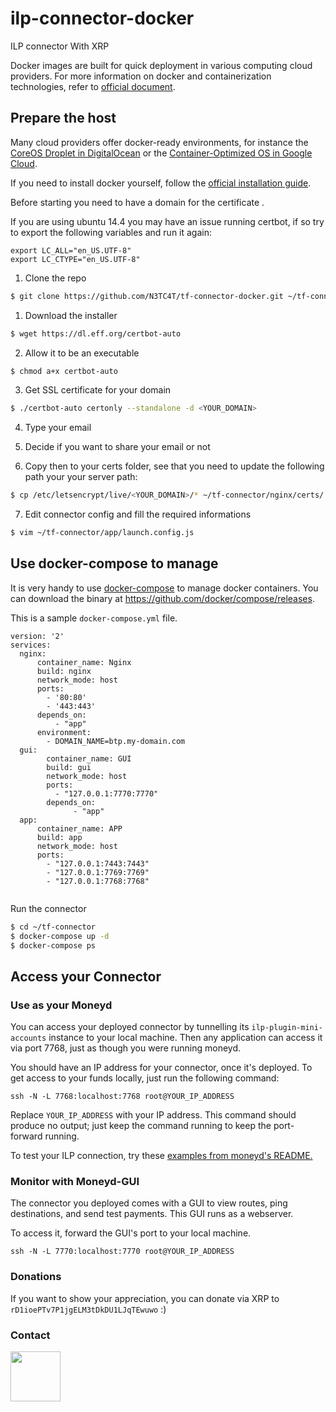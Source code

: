 # ilp-connector-docker

ILP connector With XRP

Docker images are built for quick deployment in various computing cloud providers. For more information on docker and containerization technologies, refer to [official document][4].

## Prepare the host

Many cloud providers offer docker-ready environments, for instance the [CoreOS Droplet in DigitalOcean][5] or the [Container-Optimized OS in Google Cloud][6].

If you need to install docker yourself, follow the [official installation guide][7].


Before starting you need to have a domain for the certificate .


If you are using ubuntu 14.4 you may have an issue running certbot, if so try to export the following variables and run it again:

```
export LC_ALL="en_US.UTF-8"
export LC_CTYPE="en_US.UTF-8"
```


1. Clone the repo

```bash
$ git clone https://github.com/N3TC4T/tf-connector-docker.git ~/tf-connector
```

1. Download the installer

```bash
$ wget https://dl.eff.org/certbot-auto
```

2. Allow it to be an executable

```bash
$ chmod a+x certbot-auto
```

3. Get SSL certificate for your domain

```bash
$ ./certbot-auto certonly --standalone -d <YOUR_DOMAIN>
```

4. Type your email

5. Decide if you want to share your email or not

6. Copy then to your certs folder, see that you need to update the following path your your server path:

```bash
$ cp /etc/letsencrypt/live/<YOUR_DOMAIN>/* ~/tf-connector/nginx/certs/
```

7. Edit connector config and fill the required informations

```bash
$ vim ~/tf-connector/app/launch.config.js
```



## Use docker-compose to manage

It is very handy to use [docker-compose][3] to manage docker containers.
You can download the binary at <https://github.com/docker/compose/releases>.

This is a sample `docker-compose.yml` file.

```
version: '2'
services:
  nginx:
      container_name: Nginx
      build: nginx
      network_mode: host
      ports:
        - '80:80'
        - '443:443'
      depends_on:
          - "app"
      environment:
        - DOMAIN_NAME=btp.my-domain.com
  gui:
        container_name: GUI
        build: gui
        network_mode: host
        ports:
          - "127.0.0.1:7770:7770"
        depends_on:
              - "app"
  app:
      container_name: APP
      build: app
      network_mode: host
      ports:
        - "127.0.0.1:7443:7443"
        - "127.0.0.1:7769:7769"
        - "127.0.0.1:7768:7768"


```

Run the connector

```bash
$ cd ~/tf-connector
$ docker-compose up -d
$ docker-compose ps
```

## Access your Connector

### Use as your Moneyd

You can access your deployed connector by tunnelling its
`ilp-plugin-mini-accounts` instance to your local machine. Then any application
can access it via port 7768, just as though you were running moneyd.

You should have an IP address for your connector, once it's deployed.
To get access to your funds locally, just run the following command:

```
ssh -N -L 7768:localhost:7768 root@YOUR_IP_ADDRESS
```

Replace `YOUR_IP_ADDRESS` with your IP address. This command should produce no
output; just keep the command running to keep the port-forward running.

To test your ILP connection, try these [examples from moneyd's
README.](https://github.com/sharafian/moneyd#sending-payments)

### Monitor with Moneyd-GUI

The connector you deployed comes with a GUI to view routes, ping destinations,
and send test payments. This GUI runs as a webserver.

To access it, forward the GUI's port to your local machine.

```
ssh -N -L 7770:localhost:7770 root@YOUR_IP_ADDRESS
```

### Donations

If you want to show your appreciation, you can donate via XRP to
`rD1ioePTv7P1jgELM3tDkDU1LJqTEwuwo` :)

### Contact

[<img src="https://user-images.githubusercontent.com/6250203/42041517-5435904c-7b07-11e8-906b-39a5f763a406.png" data-canonical-src="https://twitter.com/baltazar223" width="80" height="80" />
](https://twitter.com/baltazar223)

[3]: https://github.com/docker/compose
[4]: https://docs.docker.com/
[5]: https://www.digitalocean.com/products/linux-distribution/coreos/
[6]: https://cloud.google.com/container-optimized-os/
[7]: https://docs.docker.com/install/
